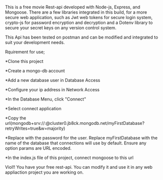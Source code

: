 This is a free movie Rest-api developed with Node-js, Express, and Mongoose. There are a few libraries integrated in this build, for a more secure web application, such as Jwt web tokens for secure login system, crypto-js for password encryption and decryption and a Dotenv library to secure your secret keys on any version control system.

This Api has been tested on postman and can be modified and integrated to suit your development needs.

Rquirement for use;

*Clone this project

*Create a mongo-db account

*Add a new database user in Database Access

*Configure your ip address in Network Access

*In the Database Menu, click "Connect"

*Select connect application

*Copy the url(mongodb+srv://<name>:<password>@cluster0.jb8ck.mongodb.net/myFirstDatabase?retryWrites=true&w=majority)
  
*Replace <password> with the password for the user. Replace myFirstDatabase with the name of the database that connections will use by default. Ensure any option params are URL encoded.
  
*In the index.js file of this project, connect mongoose to this url

Viol!! You have your free rest-api. You can modify it and use it in any web appliaction project you are working on.
